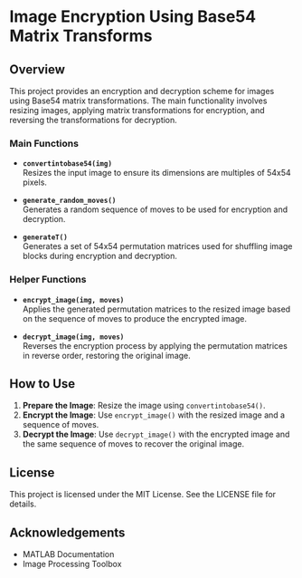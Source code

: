 # Image Encryption Using Base54 Matrix Transforms

## Overview

This project provides an encryption and decryption scheme for images using Base54 matrix transformations. The main functionality involves resizing images, applying matrix transformations for encryption, and reversing the transformations for decryption.

### Main Functions

- **`convertintobase54(img)`**  
  Resizes the input image to ensure its dimensions are multiples of 54x54 pixels.

- **`generate_random_moves()`**  
  Generates a random sequence of moves to be used for encryption and decryption.

- **`generateT()`**  
  Generates a set of 54x54 permutation matrices used for shuffling image blocks during encryption and decryption.

### Helper Functions

- **`encrypt_image(img, moves)`**  
  Applies the generated permutation matrices to the resized image based on the sequence of moves to produce the encrypted image.

- **`decrypt_image(img, moves)`**  
  Reverses the encryption process by applying the permutation matrices in reverse order, restoring the original image.

## How to Use

1. **Prepare the Image**: Resize the image using `convertintobase54()`.
2. **Encrypt the Image**: Use `encrypt_image()` with the resized image and a sequence of moves.
3. **Decrypt the Image**: Use `decrypt_image()` with the encrypted image and the same sequence of moves to recover the original image.

## License

This project is licensed under the MIT License. See the LICENSE file for details.

## Acknowledgements

- MATLAB Documentation
- Image Processing Toolbox
